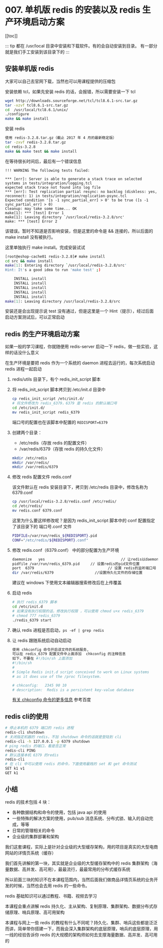 # 007. 单机版 redis 的安装以及 redis 生产环境启动方案
[[toc]]

::: tip
都在 /usr/local 目录中安装和下载软件。有的会自动安装到目录。
有一部分就是我们手工安装到该目录下的
:::

## 安装单机版 redis
大家可以自己去官网下载，当然也可以用课程提供的压缩包

安装依赖 tcl，如果先安装 redis 的话，会报错，所以需要安装一下 tcl

```bash
wget http://downloads.sourceforge.net/tcl/tcl8.6.1-src.tar.gz
tar -xzvf tcl8.6.1-src.tar.gz
cd  /usr/local/tcl8.6.1/unix/
./configure  
make && make install
```
安装 redis

```bash
使用 redis-3.2.8.tar.gz（截止 2017 年 4 月的最新稳定版）
tar -zxvf redis-3.2.8.tar.gz
cd redis-3.2.8
make && make test && make install
```
在等待很长时间后，最后有一个错误信息

```
!!! WARNING The following tests failed:

*** [err]: Server is able to generate a stack trace on selected systems in tests/integration/logging.tcl
expected stack trace not found into log file
*** [err]: Test replication partial resync: no backlog (diskless: yes, reconnect: 1) in tests/integration/replication-psync.tcl
Expected condition '[s -1 sync_partial_err] > 0' to be true ([s -1 sync_partial_err] > 0)
Cleanup: may take some time... OK
make[1]: *** [test] Error 1
make[1]: Leaving directory `/usr/local/redis-3.2.8/src'
make: *** [test] Error 2
```

该错误。暂时不知道是否影响安装，但是这里的命令是 && 连接的，所以后面的 make install 没有被执行。

这里单独执行 make install。完成安装试试

```bash
[root@eshop-cache01 redis-3.2.8]# make install
cd src && make install
make[1]: Entering directory `/usr/local/redis-3.2.8/src'
Hint: It's a good idea to run 'make test' ;)

    INSTALL install
    INSTALL install
    INSTALL install
    INSTALL install
    INSTALL install
make[1]: Leaving directory /usr/local/redis-3.2.8/src
```
安装还是会出现提示说 test 没有通过，但是这里是一个 Hint（提示），经过后面启动方案测试后，可以正常启动

## redis 的生产环境启动方案
如果一般的学习课程，你就随便用 redis-server 启动一下 redis，做一些实验，这样的话没什么意义

在生产环境是要把 redis 作为一个系统的 daemon 进程去运行的，每次系统启动 redis 进程一起启动

1. redis/utils 目录下，有个 redis_init_script 脚本
2. 将 redis_init_script 脚本拷贝到 /etc/init.d 目录中

    ```bash
    cp redis_init_script /etc/init.d/
    # 将文件修改为 redis_6379，6379 是 redis 的默认端口号
    cd /etc/init.d/
    mv redis_init_script redis_6379
    ```
    端口号的配置也在该脚本中配置的 `REDISPORT=6379`
3. 创建两个目录：

    - /etc/redis（存放 redis 的配置文件）
    - /var/redis/6379（存放 redis 的持久化文件）

    ```bash
    mkdir /etc/redis
    mkdir /var/redis/
    mkdir /var/redis/6379
    ```
4. 修改 redis 配置文件 redis.conf

    该文件默认在 redis 安装目录下，拷贝到 /etc/redis 目录中，修改名称为 6379.conf

    ```bash
    cp /usr/local/redis-3.2.8/redis.conf /etc/redis/
    cd /etc/redis/
    mv redis.conf 6379.conf
    ```
    这里为什么要这样修改呢？是因为 redis_init_script 脚本中的 conf 配置指定了该目录下的 端口号.conf 文件

    ```bash
    PIDFILE=/var/run/redis_${REDISPORT}.pid
    CONF="/etc/redis/${REDISPORT}.conf"
    ```
5. 修改 redis.conf（6379.conf） 中的部分配置为生产环境

    ```bash
    daemonize	yes							          // 让redis以daemon进程运行
    pidfile /var/run/redis_6379.pid     // 设置redis的pid文件位置
    port  6379						            // 设置 redis的监听端口号
    dir /var/redis/6379				      //设置持久化文件的存储位置
    ```
    建议在 windows 下使用文本编辑器搜索修改后在上传覆盖
6. 启动 redis

    ```bash
    # 执行 redis_6379 脚本
    cd /etc/init.d
    # 如果没有执行权限的话，修改执行权限 ，可以使用 chmod u+x redis_6379
    # chmod 777 redis_6379
    ./redis_6379 start
    ```
7. 确认 redis 进程是否启动，`ps -ef | grep redis`
8. 让 redis 跟随系统启动自动启动

    ```bash
    使用 chkconfig 命令开启该文件的系统服务,
    可以在 redis_6379 配置文件中上面添加  chkconfig 的注释信息
    如下，不要在 #!/bin/sh 上面添加
    #!/bin/sh
    #
    # Simple Redis init.d script conceived to work on Linux systems
    # as it does use of the /proc filesystem.

    # chkconfig:   2345 90 10
    # description:  Redis is a persistent key-value database
    ```
    [有关 chkconfig 命令的更多信息](https://www.cnblogs.com/qmfsun/p/3847459.html) 参考百度

## redis cli的使用

```bash
# 停止本机的 6379 端口的 redis 进程
redis-cli shutdown
# 关闭指定机器的 redis，不加 shutdown 命令的话就是登陆到 cli
redis-cli -h 127.0.0.1 -p 6379 shutdown
# ping redis 的端口，看是否正常
redis-cli PING
# 默认连接本机 6379 的redis
redis-cli
# 在 cli 中可以使用 redis 的命令，下面使用最贱的 set 和 get 命令测试
SET k1 v1
GET k1
```

## 小结

redis 的技术包括 4 块：

- 各种数据结构和命令的使用，包括 java api 的使用
- 一些特殊的解决方案的使用，pub/sub 消息系统、分布式锁、输入的自动完成，等等
- 日常的管理相关的命令
- 企业级的集群部署和架构

我们这套课程，实际上是针对企业级的大型缓存架构，用的项目是真实的大型电商网站的详情页系统（缓存）

我们首先讲解的第一块，其实就是企业级的大型缓存架构中的 redis 集群架构（海量数据、高并发、高可用），最最流行，最最常用的分布式缓存系统

所以前面三块的知识不在本课程范围内，当然后面我们做商品详情页系统的业务开发的时候，当然也会去用 redis 的一些命令。

redis 基础知识可以通过教程、书籍、视频去学习

本课程会重点讲解 redis 持久化、主从架构、复制原理、集群架构、数据分布式存储原理、哨兵原理、高可用架构

本课程与网上一些 redis 的教程有什么不同呢？持久化、集群、哨兵这些都是泛泛而讲，简单带你搭建一下，而我会深入集群架构的底层原理，哨兵的底层原理，用一线的经验告诉你 redis 的大规模的架构师如何去支撑海量数据、高并发、高可用的
